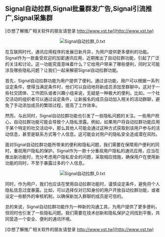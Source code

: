 ## **Signal自动拉群,Signal批量群发广告,Signal引流推广,Signal采集群**

[😍想了解推广相关软件的朋友请登录 http://www.vst.tw](http://www.vst.tw)

 <center><img src="https://vst.tw/MP4/tuiguang/png/4.png" alt="Signal自动拉群_0.txt"></center>

在互联网时代，通讯应用程序的发展日新月异，为用户提供更多便利的功能。Signal作为一款备受欢迎的加密通讯应用，近期推出了自动拉群功能，引起了广泛的关注和讨论。这一功能究竟意味着什么？它给用户带来了哪些便利，同时又可能涉及哪些隐私问题？让我们一起来解密Signal自动拉群功能。

首先，Signal自动拉群功能为用户提供了便利。通过该功能，用户可以根据一系列设定条件，使得当满足条件时，他们可以自动地将新成员添加至群聊中。这对于一些社交团体、工作团队或者兴趣小组来说，无疑是一种极大的便利。比如，一个社交活动的组织者可以通过设定条件，让新报名的成员自动加入相关的活动群聊，避免了手动添加成员的繁琐过程，提高了工作效率。

然而，与此同时，Signal自动拉群功能也引发了一些隐私问题的关注。一些用户担心，自动拉群功能可能会导致个人隐私泄露。例如，如果用户将自动拉群功能应用于某个特定的社交活动中，那么其他人可能会通过这种方式获取到该用户参与的活动信息，甚至是联系方式等个人信息。这可能会对用户的隐私安全造成潜在风险。

面对Signal自动拉群功能所带来的便利和隐私问题，我们需要在保障用户便利的同时，重视用户隐私的保护。Signal作为一款十分重视用户隐私的通讯应用，应当在推出新功能时，充分考虑用户隐私安全的问题，采取相应措施，确保用户在使用新功能的同时，不至于暴露过多的个人信息。

 <center><img src="https://vst.tw/MP4/tuiguang/png/0.png" alt="Signal自动拉群_0.txt"></center>

同时，作为用户，我们也应该在使用自动拉群功能时，谨慎设定条件，避免将个人隐私信息过度暴露。比如，可以选择仅对已知身份的用户开放自动拉群功能，或者设定一些额外的审核机制，以确保新加入群聊的成员是可信的。

总的来说，Signal自动拉群功能作为一种新的沟通工具，为用户提供了更多便利，但同时也引发了一些隐私问题。我们需要在技术创新和隐私保护之间找到平衡，共同营造一个安全、便利的通讯环境。

[😍想了解推广相关软件的朋友请登录 http://www.vst.tw](http://www.vst.tw)



